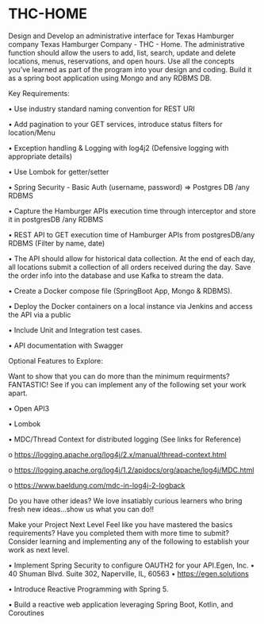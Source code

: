 # THC-HOME

Design and Develop an administrative interface for Texas Hamburger company Texas Hamburger Company -
THC - Home. The administrative function should allow the users to add, list, search, update and delete 
locations, menus, reservations, and open hours. Use all the concepts you’ve learned as part of the program 
into your design and coding. Build it as a spring boot application using Mongo and any RDBMS DB.

Key Requirements:

• Use industry standard naming convention for REST URI

• Add pagination to your GET services, introduce status filters for location/Menu

• Exception handling & Logging with log4j2 (Defensive logging with appropriate details)

• Use Lombok for getter/setter

• Spring Security - Basic Auth (username, password) => Postgres DB /any RDBMS

• Capture the Hamburger APIs execution time through interceptor and store it in postgresDB /any RDBMS

• REST API to GET execution time of Hamburger APIs from postgresDB/any RDBMS (Filter by name, date)

• The API should allow for historical data collection. At the end of each day, all locations submit a collection of all orders received during the day. Save the order info into the database and use Kafka to stream the data.

• Create a Docker compose file (SpringBoot App, Mongo & RDBMS).

• Deploy the Docker containers on a local instance via Jenkins and access the API via a public

• Include Unit and Integration test cases.

• API documentation with Swagger

Optional Features to Explore:

Want to show that you can do more than the minimum requirments? FANTASTIC! See if you can implement 
any of the following set your work apart.

• Open API3

• Lombok

• MDC/Thread Context for distributed logging (See links for Reference)

o https://logging.apache.org/log4j/2.x/manual/thread-context.html

o https://logging.apache.org/log4j/1.2/apidocs/org/apache/log4j/MDC.html

o https://www.baeldung.com/mdc-in-log4j-2-logback

Do you have other ideas? We love insatiably curious learners who bring fresh new ideas…show us what you can do!!

Make your Project Next Level
Feel like you have mastered the basics requirements? Have you completed them with more time to submit? 
Consider learning and implementing any of the following to establish your work as next level.

• Implement Spring Security to configure OAUTH2 for your API.Egen, Inc. • 40 Shuman Blvd. Suite 302, Naperville, IL, 60563 • https://egen.solutions

• Introduce Reactive Programming with Spring 5.

• Build a reactive web application leveraging Spring Boot, Kotlin, and Coroutines
